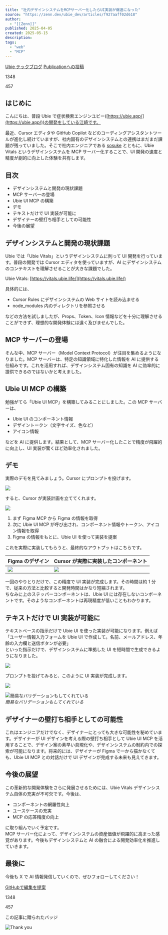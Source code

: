 ```yaml
---
title: "社内デザインシステムをMCPサーバー化したらUI実装が爆速になった"
source: "https://zenn.dev/ubie_dev/articles/f927aaff02d618"
author:
  - "[[Zenn]]"
published: 2025-04-05
created: 2025-05-15
description:
tags:
  - "web"
  - "MCP"
---
```

[Ubie テックブログ](https://zenn.dev/p/ubie_dev) [Publicationへの投稿](https://zenn.dev/faq#what-is-publication)

1348

457

## はじめに

こんにちは、普段 Ubie で症状検索エンジンユビー([https://ubie.app/](https://ubie.app/))の開発をしている江崎です。

最近、Cursor エディタや GitHub Copilot などのコーディングアシスタントツールが進化し続けていますが、社内固有のデザインシステムとの連携はまだまだ課題が残っていました。そこで社内エンジニアである [sosuke](https://x.com/__sosukesuzuki) とともに、Ubie Vitals というデザインシステムを MCP サーバー化することで、UI 開発の速度と精度が劇的に向上した体験を共有します。

## 目次

- デザインシステムと開発の現状課題
- MCP サーバーの登場
- Ubie UI MCP の構築
- デモ
- テキストだけで UI 実装が可能に
- デザイナーの壁打ち相手としての可能性
- 今後の展望

## デザインシステムと開発の現状課題

Ubie では「Ubie Vitals」というデザインシステムに則って UI 開発を行っています。普段の開発では Cursor エディタを使っていますが、AI にデザインシステムのコンテキストを理解させることが大きな課題でした。

Ubie Vitals: [https://vitals.ubie.life/](https://vitals.ubie.life/)

具体的には、

- Cursor Rules にデザインシステムの Web サイトを読み込ませる
- node\_modules 内のディレクトリを参照させる

などの方法を試しましたが、Props、Token、Icon 情報などを十分に理解させることができず、理想的な開発体験には遠く及びませんでした。

## MCP サーバーの登場

そんな中、MCP サーバー（Model Context Protocol）が注目を集めるようになりました。MCP サーバーは、特定の知識領域に特化した情報を AI に提供する仕組みです。これを活用すれば、デザインシステム固有の知識を AI に効率的に提供できるのではないかと考えました。

## Ubie UI MCP の構築

勉強がてら「Ubie UI MCP」を構築してみることにしました。この MCP サーバーは、

- Ubie UI のコンポーネント情報
- デザイントークン（文字サイズ、色など）
- アイコン情報

などを AI に提供します。結果として、MCP サーバー化したことで精度が飛躍的に向上し、UI 実装が驚くほど効率化されました。

## デモ

実際のデモを見てみましょう。Cursor にプロンプトを投げます。

![](https://res.cloudinary.com/zenn/image/fetch/s--FRNiqkXn--/c_limit%2Cf_auto%2Cfl_progressive%2Cq_auto%2Cw_1200/https://storage.googleapis.com/zenn-user-upload/deployed-images/ad2229eebf0b14459a912f91.png%3Fsha%3Dfc8562a7bf044c602d0488ac1660d99dbab82c03)

すると、Cursor が実装計画を立ててくれます。

![](https://res.cloudinary.com/zenn/image/fetch/s--JamVZemr--/c_limit%2Cf_auto%2Cfl_progressive%2Cq_auto%2Cw_1200/https://storage.googleapis.com/zenn-user-upload/deployed-images/e45ac98802f1962055b729c0.png%3Fsha%3Dbf49f8f1b22d5aa6583030d0055aa5398f7f6436)

1. まず Figma MCP から Figma の情報を取得
2. 次に Ubie UI MCP が呼び出され、コンポーネント情報やトークン、アイコン情報を取得
3. Figma の情報をもとに、Ubie UI を使って実装を提案

これを実際に実装してもらうと、最終的なアウトプットはこちらです。

| Figma のデザイン | Cursor が実際に実装したコンポーネント |
| --- | --- |
| ![](https://res.cloudinary.com/zenn/image/fetch/s--KzhiFncq--/c_limit%2Cf_auto%2Cfl_progressive%2Cq_auto%2Cw_1200/https://storage.googleapis.com/zenn-user-upload/deployed-images/c37bc5b3b1a147de1901eb68.png%3Fsha%3Dfac548122c68b5a1772901de59d1301c8264c64c) | ![](https://res.cloudinary.com/zenn/image/fetch/s--1Wd6grfZ--/c_limit%2Cf_auto%2Cfl_progressive%2Cq_auto%2Cw_1200/https://storage.googleapis.com/zenn-user-upload/deployed-images/2e0cdcc81bbc9a137b7fbd48.png%3Fsha%3Da62df9bccb137044a55b3f34cebe1f5f1f3f9c97) |

一回のやりとりだけで、この精度で UI 実装が完成します。その時間は約 1 分で、従来の方法と比較すると開発時間はかなり短縮されます。  
ちなみに上のステッパーコンポーネントは、Ubie UI には存在しないコンポーネントです。そのようなコンポーネントは再現精度が低いこともわかります。

## テキストだけで UI 実装が可能に

テキストベースの指示だけで Ubie UI を使った実装が可能になります。例えば  
「ユーザー情報入力フォームを Ubie UI で作成して。名前、メールアドレス、年齢の入力欄と送信ボタンが必要」  
といった指示だけで、デザインシステムに準拠した UI を短時間で生成できるようになりました。

![](https://res.cloudinary.com/zenn/image/fetch/s--oxIsFd6X--/c_limit%2Cf_auto%2Cfl_progressive%2Cq_auto%2Cw_1200/https://storage.googleapis.com/zenn-user-upload/deployed-images/59afb35f35c02237c697aef8.png%3Fsha%3D77c4059c3c63bce9193ccaae4eaa274f43583c22)

プロンプトを投げてみると、このように UI 実装が完成します。

![](https://res.cloudinary.com/zenn/image/fetch/s--HtzQIHkr--/c_limit%2Cf_auto%2Cfl_progressive%2Cq_auto%2Cw_1200/https://storage.googleapis.com/zenn-user-upload/deployed-images/d9b984c7ba6311b0fcbbbdff.png%3Fsha%3De1135ad48cf7c5fb085ed5a6e2cd0d7b7208b9e7)

![簡易なバリデーションもしてくれている](https://res.cloudinary.com/zenn/image/fetch/s--ReLI7uiK--/c_limit%2Cf_auto%2Cfl_progressive%2Cq_auto%2Cw_1200/https://storage.googleapis.com/zenn-user-upload/deployed-images/15bc254d969d5ffa27553126.png%3Fsha%3D33814104473919292236380b558b945c52c9b319)  
*簡易なバリデーションもしてくれている*

## デザイナーの壁打ち相手としての可能性

これはエンジニアだけでなく、デザイナーにとっても大きな可能性を秘めています。デザイナーが UI デザインを考える際の壁打ち相手として Ubie UI MCP を活用することで、デザイン案の素早い具現化や、デザインシステムの制約内での探索が可能になります。将来的には、デザイナーが Figma で一から描かなくても、Ubie UI MCP との対話だけで UI デザインが完成する未来も見えてきます。

## 今後の展望

この革新的な開発体験をさらに発展させるためには、Ubie Vitals デザインシステム自体の充実が不可欠です。今後は、

- コンポーネントの網羅性向上
- ユースケースの充実
- MCP の応答精度の向上

に取り組んでいく予定です。  
MCP サーバー化によって、デザインシステムの資産価値が飛躍的に高まった感覚があります。今後もデザインシステムと AI の融合による開発効率化を推進していきます。

## 最後に

今後も X で AI 情報発信していくので、ぜひフォローしてください！

[GitHubで編集を提案](https://github.com/kotaesaki/zenn_connect/blob/main/articles/f927aaff02d618.md)

1348

457

この記事に贈られたバッジ

![Thank you](https://static.zenn.studio/images/badges/paid/badge-frame-5.svg)